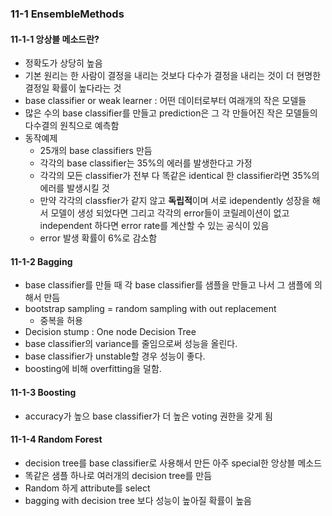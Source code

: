 ### 11-1 EnsembleMethods

#### 11-1-1 앙상블 메소드란?

+ 정확도가 상당히 높음
+ 기본 원리는 한 사람이 결정을 내리는 것보다 다수가 결정을 내리는 것이 더 현명한 결정일 확률이 높다라는 것
+ base classifier or weak learner : 어떤 데이터로부터 여래개의 작은 모델들
+ 많은 수의 base classifier를 만들고 prediction은 그 각 만들어진 작은 모델들의 다수결의 원칙으로 예측함
+ 동작예제
  + 25개의 base classifiers 만듬
  + 각각의 base classifier는 35%의 에러를 발생한다고 가정
  + 각각의 모든 classifier가 전부 다 똑같은 identical 한 classifier라면 35%의 에러를 발생시킬 것
  + 만약 각각의 classfier가 같지 않고 **독립적**이며 서로 idependently 성장을 해서 모델이 생성 되었다면 그리고 각각의 error들이 코릴레이션이 없고 independent 하다면 error rate를 계산할 수 있는 공식이 있음
  + error 발생 확률이 6%로 감소함

#### 11-1-2 Bagging

+ base classifier를 만들 때 각 base classifier를 샘플을 만들고 나서 그 샘플에 의해서 만듬
+ bootstrap sampling = random sampling with out replacement
  + 중복을 허용
+ Decision stump : One node Decision Tree
+ base classifier의 variance를 줄임으로써 성능을 올린다.
+ base classifier가 unstable할 경우 성능이 좋다.
+ boosting에 비해 overfitting을 덜함.

#### 11-1-3 Boosting

+ accuracy가 높으 base classifier가 더 높은 voting 권한을 갖게 됨

#### 11-1-4 Random Forest

+ decision tree를 base classifier로 사용해서 만든 아주 special한 앙상블 메소드
+ 똑같은 샘플 하나로 여러개의 decision tree를 만듬
+ Random 하게 attribute를 select
+ bagging with decision tree 보다 성능이 높아질 확률이 높음
